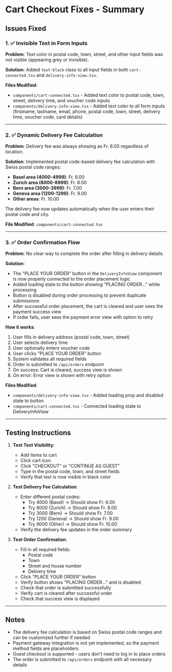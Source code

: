 # Cart Checkout Fixes - Summary

## Issues Fixed

### 1. ✅ Invisible Text in Form Inputs
**Problem**: Text color in postal code, town, street, and other input fields was not visible (appearing grey or invisible).

**Solution**: Added `text-black` class to all input fields in both `cart-connected.tsx` and `delivery-info-view.tsx`.

**Files Modified**:
- `components/cart-connected.tsx` - Added text color to postal code, town, street, delivery time, and voucher code inputs
- `components/delivery-info-view.tsx` - Added text color to all form inputs (firstname, lastname, email, phone, postal code, town, street, delivery time, voucher code, card details)

---

### 2. ✅ Dynamic Delivery Fee Calculation
**Problem**: Delivery fee was always showing as Fr. 6.00 regardless of location.

**Solution**: Implemented postal code-based delivery fee calculation with Swiss postal code ranges:

- **Basel area (4000-4999)**: Fr. 6.00
- **Zurich area (8000-8999)**: Fr. 8.00
- **Bern area (3000-3999)**: Fr. 7.00
- **Geneva area (1200-1299)**: Fr. 9.00
- **Other areas**: Fr. 10.00

The delivery fee now updates automatically when the user enters their postal code and city.

**File Modified**: `components/cart-connected.tsx`

---

### 3. ✅ Order Confirmation Flow
**Problem**: No clear way to complete the order after filling in delivery details.

**Solution**: 
- The "PLACE YOUR ORDER" button in the `DeliveryInfoView` component is now properly connected to the order placement logic
- Added loading state to the button showing "PLACING ORDER..." while processing
- Button is disabled during order processing to prevent duplicate submissions
- After successful order placement, the cart is cleared and user sees the payment success view
- If order fails, user sees the payment error view with option to retry

**How it works**:
1. User fills in delivery address (postal code, town, street)
2. User selects delivery time
3. User optionally enters voucher code
4. User clicks "PLACE YOUR ORDER" button
5. System validates all required fields
6. Order is submitted to `/api/orders` endpoint
7. On success: Cart is cleared, success view is shown
8. On error: Error view is shown with retry option

**Files Modified**:
- `components/delivery-info-view.tsx` - Added loading prop and disabled state to button
- `components/cart-connected.tsx` - Connected loading state to DeliveryInfoView

---

## Testing Instructions

1. **Test Text Visibility**:
   - Add items to cart
   - Click cart icon
   - Click "CHECKOUT" or "CONTINUE AS GUEST"
   - Type in the postal code, town, and street fields
   - Verify that text is now visible in black color

2. **Test Delivery Fee Calculation**:
   - Enter different postal codes:
     - Try 4000 (Basel) → Should show Fr. 6.00
     - Try 8000 (Zurich) → Should show Fr. 8.00
     - Try 3000 (Bern) → Should show Fr. 7.00
     - Try 1200 (Geneva) → Should show Fr. 9.00
     - Try 9000 (Other) → Should show Fr. 10.00
   - Verify the delivery fee updates in the order summary

3. **Test Order Confirmation**:
   - Fill in all required fields:
     - Postal code
     - Town
     - Street and house number
     - Delivery time
   - Click "PLACE YOUR ORDER" button
   - Verify button shows "PLACING ORDER..." and is disabled
   - Check that order is submitted successfully
   - Verify cart is cleared after successful order
   - Check that success view is displayed

---

## Notes

- The delivery fee calculation is based on Swiss postal code ranges and can be customized further if needed
- Payment gateway integration is not yet implemented, so the payment method fields are placeholders
- Guest checkout is supported - users don't need to log in to place orders
- The order is submitted to `/api/orders` endpoint with all necessary details
